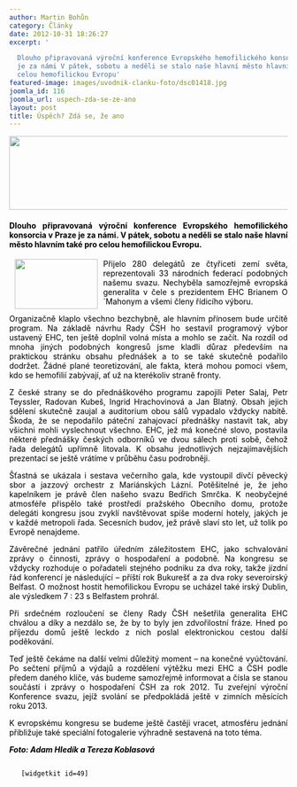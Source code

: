 ```yaml
---
author: Martin Bohůn
category: Články
date: 2012-10-31 18:26:27
excerpt: '

  Dlouho připravovaná výroční konference Evropského hemofilického konsorcia v Praze
  je za námi V pátek, sobotu a neděli se stalo naše hlavní město hlavním také pro
  celou hemofilickou Evropu'
featured-image: images/uvodnik-clanku-foto/dsc01418.jpg
joomla_id: 116
joomla_url: uspech-zda-se-ze-ano
layout: post
title: Úspěch? Zdá se, že ano
---
```


<p>
 <img border="0" height="133" src="{{ site.baseurl }}/images/uvodnik-clanku-foto/dsc01418.jpg" style="display: block; margin-left: auto; margin-right: auto;" width="678"/>
</p>
<h4 style="text-align: justify;">
 <span style="color: #000000;">
  Dlouho připravovaná výroční konference Evropského hemofilického konsorcia v Praze je za námi. V pátek, sobotu a neděli se stalo naše hlavní město hlavním také pro celou hemofilickou Evropu.
 </span>
</h4>
<p style="text-align: justify;">
 <span style="color: #000000;">
  <img border="0" height="90" src="{{ site.baseurl }}/images/Ikony/ehc.jpg" style="float: left; margin-left: 10px; margin-right: 10px;" width="150"/>
  Přijelo 280 delegátů ze čtyřiceti zemí světa, reprezentovali 33 národních federací podobných našemu svazu. Nechyběla samozřejmě evropská generalita v čele s prezidentem EHC Brianem O´Mahonym a všemi členy řídicího výboru.
 </span>
</p>
<p style="text-align: justify;">
 <span style="color: #000000;">
  Organizačně klaplo všechno bezchybně, ale hlavním přínosem bude určitě program. Na základě návrhu Rady ČSH ho sestavil programový výbor ustavený EHC, ten ještě doplnil volná místa a mohlo se začít. Na rozdíl od mnoha jiných podobných kongresů jsme kladli důraz především na praktickou stránku obsahu přednášek a to se také skutečně podařilo dodržet. Žádné plané teoretizování, ale fakta, která mohou pomoci všem, kdo se hemofilií zabývají, ať už na kterékoliv straně fronty.
 </span>
</p>
<p style="text-align: justify;">
 <span style="color: #000000;">
  Z české strany se do přednáškového programu zapojili Peter Salaj, Petr Teyssler, Radovan Kubeš, Ingrid Hrachovinová a Jan Blatný. Obsah jejich sdělení skutečně zaujal a auditorium obou sálů vypadalo vždycky nabitě. Škoda, že se nepodařilo páteční zahajovací přednášky nastavit tak, aby všichni mohli vyslechnout všechno. EHC, jež má konečné slovo, postavila některé přednášky českých odborníků ve dvou sálech proti sobě, čehož řada delegátů upřímně litovala. K obsahu jednotlivých nejzajímavějších prezentací se ještě vrátíme v průběhu času podrobněji.
 </span>
</p>
<p style="text-align: justify;">
 <span style="color: #000000;">
  Šťastná se ukázala i sestava večerního gala, kde vystoupil dívčí pěvecký sbor a jazzový orchestr z Mariánských Lázní. Potěšitelné je, že jeho kapelníkem je právě člen našeho svazu Bedřich Smrčka. K neobyčejné atmosféře přispělo také prostředí pražského Obecního domu, protože delegáti kongresu jsou zvyklí navštěvovat spíše moderní hotely, jakých je v každé metropoli řada. Secesních budov, jež právě slaví sto let, už tolik po Evropě nenajdeme.
 </span>
</p>
<p style="text-align: justify;">
 <span style="color: #000000;">
  Závěrečné jednání patřilo úředním záležitostem EHC, jako schvalování zprávy o činnosti, zprávy o hospodaření a podobně. Na kongresu se vždycky rozhoduje o pořadateli stejného podniku za dva roky, takže jízdní řád konferencí je následující – příští rok Bukurešť a za dva roky severoirský Belfast. O možnost hostit hemofilickou Evropu se ucházel také irský Dublin, ale výsledkem 7 : 23 s Belfastem prohrál.
 </span>
</p>
<p style="text-align: justify;">
 <span style="color: #000000;">
  Při srdečném rozloučení se členy Rady ČSH nešetřila generalita EHC chválou a díky a nezdálo se, že by to byly jen zdvořilostní fráze. Hned po příjezdu domů ještě leckdo z nich poslal elektronickou cestou další poděkování.
 </span>
</p>
<p style="text-align: justify;">
 <span style="color: #000000;">
  Teď ještě čekáme na další velmi důležitý moment – na konečné vyúčtování. Po sečtení příjmů a výdajů a rozdělení výtěžku mezi EHC a ČSH podle předem daného klíče, vás budeme samozřejmě informovat a čísla se stanou součástí i zprávy o hospodaření ČSH za rok 2012. Tu zveřejní výroční Konference svazu, jejíž svolání se předpokládá ještě v zimních měsících roku 2013.
 </span>
</p>
<p style="text-align: justify;">
 <span style="color: #000000;">
  K evropskému kongresu se budeme ještě častěji vracet, atmosféru jednání přibližuje také speciální fotogalerie výhradně sestavená na toto téma.
 </span>
</p>
<p style="text-align: justify;">
 <span style="color: #000000;">
  <strong>
   <em>
    Foto: Adam Hledík a Tereza Koblasová
   </em>
  </strong>
  <br/>
 </span>
</p>
<p style="text-align: justify;">
 <span style="color: #000000;">
  <code>
   [widgetkit id=49]
  </code>
 </span>
</p>